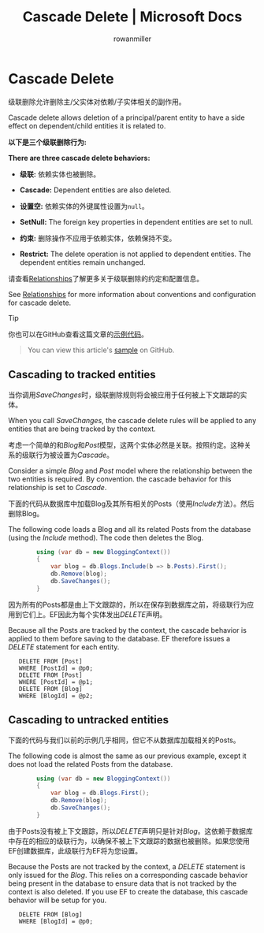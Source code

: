 ﻿---
title: Cascade Delete | Microsoft Docs
author: rowanmiller
ms.author: divega

ms.date: 10/27/2016

ms.assetid: ee8e14ec-2158-4c9c-96b5-118715e2ed9e
ms.technology: entity-framework-core
 
uid: core/saving/cascade-delete
---
# Cascade Delete

级联删除允许删除主/父实体对依赖/子实体相关的副作用。

Cascade delete allows deletion of a principal/parent entity to have a side effect on dependent/child entities it is related to.

**以下是三个级联删除行为:**

**There are three cascade delete behaviors:**

* **级联:** 依赖实体也被删除。

* **Cascade:** Dependent entities are also deleted.

* **设置空:** 依赖实体的外键属性设置为`null`。

* **SetNull:** The foreign key properties in dependent entities are set to null.

* **约束:** 删除操作不应用于依赖实体，依赖保持不变。

* **Restrict:** The delete operation is not applied to dependent entities. The dependent entities remain unchanged.

请查看[Relationships](../modeling/relationships.html)了解更多关于级联删除的约定和配置信息。

See [Relationships](../modeling/relationships.html) for more information about conventions and configuration for cascade delete.

> [!TIP]
> 你也可以在GitHub查看这篇文章的[示例代码](https://github.com/aspnet/EntityFramework.Docs/tree/master/samples/core/Saving/Saving/CascadeDelete/)。

> You can view this article's [sample](https://github.com/aspnet/EntityFramework.Docs/tree/master/samples/core/Saving/Saving/CascadeDelete/) on GitHub.

## Cascading to tracked entities

当你调用*SaveChanges*时，级联删除规则将会被应用于任何被上下文跟踪的实体。

When you call *SaveChanges*, the cascade delete rules will be applied to any entities that are being tracked by the context.

考虑一个简单的和*Blog*和*Post*模型，这两个实体必然是关联。按照约定。这种关系的级联行为被设置为*Cascade*。

Consider a simple *Blog* and *Post* model where the relationship between the two entities is required. By convention. the cascade behavior for this relationship is set to *Cascade*.

下面的代码从数据库中加载Blog及其所有相关的Posts（使用*Include*方法）。然后删除Blog。

The following code loads a Blog and all its related Posts from the database (using the *Include* method). The code then deletes the Blog.

<!-- [!code-csharp[Main](samples/core/Saving/Saving/CascadeDelete/Sample.cs)] -->
````csharp
        using (var db = new BloggingContext())
        {
            var blog = db.Blogs.Include(b => b.Posts).First();
            db.Remove(blog);
            db.SaveChanges();
        }
````
因为所有的Posts都是由上下文跟踪的，所以在保存到数据库之前，将级联行为应用到它们上。EF因此为每个实体发出*DELETE*声明。

Because all the Posts are tracked by the context, the cascade behavior is applied to them before saving to the database. EF therefore issues a  *DELETE* statement for each entity.

<!-- literal_block"xml:space": "preserve", "classes  "backrefs  "names  "dupnames   -->
````
   DELETE FROM [Post]
   WHERE [PostId] = @p0;
   DELETE FROM [Post]
   WHERE [PostId] = @p1;
   DELETE FROM [Blog]
   WHERE [BlogId] = @p2;
````

## Cascading to untracked entities

下面的代码与我们以前的示例几乎相同，但它不从数据库加载相关的Posts。

The following code is almost the same as our previous example, except it does not load the related Posts from the database.

<!-- [!code-csharp[Main](samples/core/Saving/Saving/CascadeDelete/Sample.cs)] -->
````csharp
        using (var db = new BloggingContext())
        {
            var blog = db.Blogs.First();
            db.Remove(blog);
            db.SaveChanges();
        }
````

由于Posts没有被上下文跟踪，所以*DELETE*声明只是针对*Blog*。这依赖于数据库中存在的相应的级联行为，以确保不被上下文跟踪的数据也被删除。如果您使用EF创建数据库，此级联行为EF将为您设置。

Because the Posts are not tracked by the context, a *DELETE* statement is only issued for the *Blog*. This relies on a corresponding cascade behavior being present in the database to ensure data that is not tracked by the context is also deleted. If you use EF to create the database, this cascade behavior will be setup for you.

<!-- literal_block"xml:space": "preserve", "classes  "backrefs  "names  "dupnames   -->
````
   DELETE FROM [Blog]
   WHERE [BlogId] = @p0;
````
